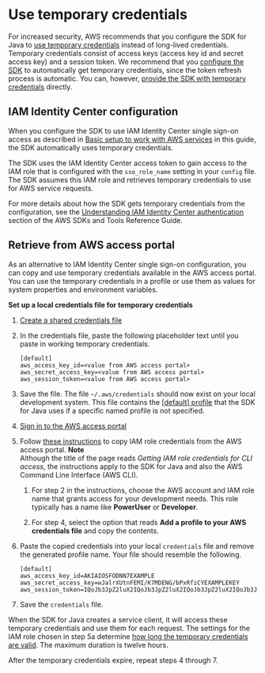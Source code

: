# Use temporary credentials<a name="credentials-temporary"></a>

For increased security, AWS recommends that you configure the SDK for Java to [use temporary credentials](https://docs.aws.amazon.com/IAM/latest/UserGuide/best-practices.html#bp-users-federation-idp) instead of long\-lived credentials\. Temporary credentials consist of access keys \(access key id and secret access key\) and a session token\. We recommend that you [configure the SDK](#credentials-temporary-idc) to automatically get temporary credentials, since the token refresh process is automatic\. You can, however, [provide the SDK with temporary credentials](#credentials-temporary-from-portal) directly\.

## IAM Identity Center configuration<a name="credentials-temporary-idc"></a>

When you configure the SDK to use IAM Identity Center single sign\-on access as described in [Basic setup to work with AWS services](setup-basics.md) in this guide, the SDK automatically uses temporary credentials\. 

The SDK uses the IAM Identity Center access token to gain access to the IAM role that is configured with the `sso_role_name` setting in your `config` file\. The SDK assumes this IAM role and retrieves temporary credentials to use for AWS service requests\.

For more details about how the SDK gets temporary credentials from the configuration, see the [Understanding IAM Identity Center authentication](https://docs.aws.amazon.com/sdkref/latest/guide/understanding-sso.html) section of the AWS SDKs and Tools Reference Guide\.

## Retrieve from AWS access portal<a name="credentials-temporary-from-portal"></a>

As an alternative to IAM Identity Center single sign\-on configuration, you can copy and use temporary credentials available in the AWS access portal\. You can use the temporary credentials in a profile or use them as values for system properties and environment variables\.

**Set up a local credentials file for temporary credentials**

1. [Create a shared credentials file](https://docs.aws.amazon.com/sdkref/latest/guide/file-location.html)

1. In the credentials file, paste the following placeholder text until you paste in working temporary credentials\.

   ```
   [default]
   aws_access_key_id=<value from AWS access portal>
   aws_secret_access_key=<value from AWS access portal>
   aws_session_token=<value from AWS access portal>
   ```

1. Save the file\. The file `~/.aws/credentials` should now exist on your local development system\. This file contains the [\[default\] profile](https://docs.aws.amazon.com/sdkref/latest/guide/file-format.html#file-format-profile) that the SDK for Java uses if a specific named profile is not specified\. 

1. [Sign in to the AWS access portal](https://docs.aws.amazon.com/singlesignon/latest/userguide/howtosignin.html)

1. Follow [these instructions](https://docs.aws.amazon.com/singlesignon/latest/userguide/howtogetcredentials.html) to copy IAM role credentials from the AWS access portal\.
**Note**  
Although the title of the page reads *Getting IAM role credentials for CLI access*, the instructions apply to the SDK for Java and also the AWS Command Line Interface \(AWS CLI\)\.

   1. For step 2 in the instructions, choose the AWS account and IAM role name that grants access for your development needs\. This role typically has a name like **PowerUser** or **Developer**\.

   1. For step 4, select the option that reads **Add a profile to your AWS credentials file** and copy the contents\.

1. Paste the copied credentials into your local `credentials` file and remove the generated profile name\. Your file should resemble the following\.

   ```
   [default]
   aws_access_key_id=AKIAIOSFODNN7EXAMPLE
   aws_secret_access_key=wJalrXUtnFEMI/K7MDENG/bPxRfiCYEXAMPLEKEY
   aws_session_token=IQoJb3JpZ2luX2IQoJb3JpZ2luX2IQoJb3JpZ2luX2IQoJb3JpZ2luX2IQoJb3JpZVERYLONGSTRINGEXAMPLE
   ```

1. Save the `credentials` file\.

When the SDK for Java creates a service client, it will access these temporary credentials and use them for each request\. The settings for the IAM role chosen in step 5a determine [how long the temporary credentials are valid](https://docs.aws.amazon.com/singlesignon/latest/userguide/howtosessionduration.html)\. The maximum duration is twelve hours\.

After the temporary credentials expire, repeat steps 4 through 7\.